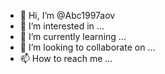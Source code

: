 - 👋 Hi, I’m @Abc1997aov
- 👀 I’m interested in ...
- 🌱 I’m currently learning ...
- 💞️ I’m looking to collaborate on ...
- 📫 How to reach me ...

<!---
Abc1997aov/Abc1997aov is a ✨ special ✨ repository because its `README.md` (this file) appears on your GitHub profile.
You can click the Preview link to take a look at your changes.
--->

